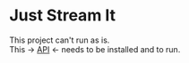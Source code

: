 # Just Stream It  

This project can't run as is.  
This -> [API](https://github.com/OpenClassrooms-Student-Center/OCMovies-API-EN-FR) <- needs to be installed and to run.
